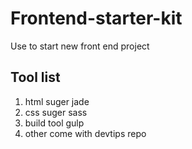 # Frontend-starter-kit
Use to start new front end project

## Tool list
1.  html suger jade
2.  css suger sass
3.  build tool gulp
4.  other come with devtips repo
